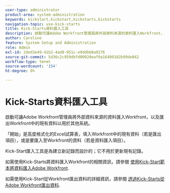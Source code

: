 ```yaml
---
user-type: administrator
product-area: system-administration
keywords: kickstart,kickstart,kickstarts,kickstarts
navigation-topic: use-kick-starts
title: Kick-Starts資料匯入工具
description: 啟動可讓Adobe Workfront管理員將外部資料來源的資料匯入Workfront，以及匯出Workfront中的現有資料以用於其他系統。
author: Caroline
feature: System Setup and Administration
role: Admin
exl-id: 2ded3e49-41b2-4ad8-951c-e9ddbb0a9276
source-git-commit: 5d36c2c959dbfd00920eaf0a16409102b99de042
workflow-type: tm+mt
source-wordcount: '154'
ht-degree: 0%

---
```


# Kick-Starts資料匯入工具

啟動可讓Adobe Workfront管理員將外部資料來源的資料匯入Workfront，以及匯出Workfront中的現有資料以用於其他系統。

「開始」是高度格式化的Excel試算表，填入Workfront中的現有資料（若是匯出項目），或是要匯入至Workfront的資料（若是資料匯入項目）。

Kick-Start匯入工具是為建立新記錄而設計的；它不用於更新現有記錄。

如需使用Kick-Starts將資料匯入Workfront的相關資訊，請參閱 [使用Kick-Start範本將資料匯入Adobe Workfront](../../../administration-and-setup/manage-workfront/using-kick-starts/import-data-via-kickstarts.md).

如需使用Kick-Start從Workfront匯出資料的詳細資訊，請參閱 [透過Kick-Starts從Adobe Workfront匯出資料](../../../administration-and-setup/manage-workfront/using-kick-starts/export-data-from-wf-via-kick-starts.md).
